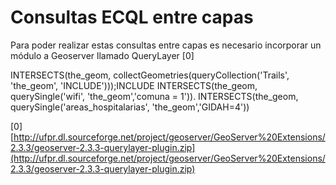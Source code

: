 # Consultas ECQL entre capas

Para poder realizar estas consultas entre capas es necesario incorporar un módulo a Geoserver llamado QueryLayer [0]

   INTERSECTS(the_geom, collectGeometries(queryCollection('Trails', 'the_geom', 'INCLUDE')));INCLUDE
   INTERSECTS(the_geom, querySingle('wifi', 'the_geom','comuna = 1')).
   INTERSECTS(the_geom, querySingle('areas_hospitalarias', 'the_geom','GIDAH=4'))



[0] [http://ufpr.dl.sourceforge.net/project/geoserver/GeoServer%20Extensions/2.3.3/geoserver-2.3.3-querylayer-plugin.zip](http://ufpr.dl.sourceforge.net/project/geoserver/GeoServer%20Extensions/2.3.3/geoserver-2.3.3-querylayer-plugin.zip)
